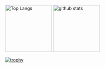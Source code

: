 <p align="left"> 
  <img alt="Top Langs" height="150px" src="https://github-readme-stats.vercel.app/api/top-langs/?username=miiiiiiich&theme=onedark" />
  <img alt="github stats" height="150px" src="https://github-readme-stats.vercel.app/api?username=miiiiiiich&theme=onedark&show_icons=ture" />
</p>

[![trophy](https://github-profile-trophy.vercel.app/?username=miiiiiiich&theme=onedark&column=7)](https://github.com/ryo-ma/github-profile-trophy)
